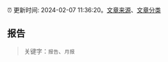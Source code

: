 :alarm_clock: 更新时间: 2024-02-07 11:36:20。[文章来源](/README.md)、[文章分类](/TAGS.md)

## 报告


> 关键字：`报告`、`月报`



